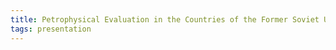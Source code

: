 ```yaml
---
title: Petrophysical Evaluation in the Countries of the Former Soviet Union
tags: presentation 
---
```

